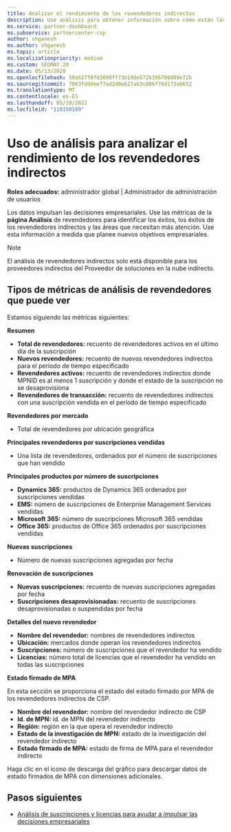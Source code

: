 ```yaml
---
title: Analizar el rendimiento de los revendedores indirectos
description: Use análisis para obtener información sobre cómo están los revendedores indirectos, tanto sus éxitos como las áreas que pueden necesitar más atención.
ms.service: partner-dashboard
ms.subservice: partnercenter-csp
author: shganesh
ms.author: shganesh
ms.topic: article
ms.localizationpriority: medium
ms.custom: SEOMAY.20
ms.date: 05/13/2020
ms.openlocfilehash: 50a527f8fd3690ff73b198e572b356706889e72b
ms.sourcegitcommit: 7063fdddee77ad2d8e627ab3c806f76d173ab652
ms.translationtype: MT
ms.contentlocale: es-ES
ms.lasthandoff: 05/19/2021
ms.locfileid: "110150189"
---
```

# <a name="use-analytics-to-analyze-the-performance-of-your-indirect-resellers"></a>Uso de análisis para analizar el rendimiento de los revendedores indirectos

**Roles adecuados:** administrador global | Administrador de administración de usuarios


Los datos impulsan las decisiones empresariales. Use las métricas de la **página Análisis** de revendedores para identificar los éxitos, los éxitos de los revendedores indirectos y las áreas que necesitan más atención. Use esta información a medida que planee nuevos objetivos empresariales.

> [!NOTE]
> El análisis de revendedores indirectos solo está disponible para los proveedores indirectos del Proveedor de soluciones en la nube indirecto.

## <a name="types-of-reseller-analytics-metrics-you-can-view"></a>Tipos de métricas de análisis de revendedores que puede ver

Estamos siguiendo las métricas siguientes:

**Resumen**  
 - **Total de revendedores:** recuento de revendedores activos en el último día de la suscripción  
 - **Nuevos revendedores:** recuento de nuevos revendedores indirectos para el período de tiempo especificado  
 - **Revendedores activos:** recuento de revendedores indirectos donde MPNID es al menos 1 suscripción y donde el estado de la suscripción no se desaprovisiona  
 - **Revendedores de transacción:** recuento de revendedores indirectos con una suscripción vendida en el período de tiempo especificado  

**Revendedores por mercado**  
 - Total de revendedores por ubicación geográfica  

**Principales revendedores por suscripciones vendidas**
 - Una lista de revendedores, ordenados por el número de suscripciones que han vendido  

**Principales productos por número de suscripciones**  
 - **Dynamics 365:** productos de Dynamics 365 ordenados por suscripciones vendidas  
 - **EMS:** número de suscripciones de Enterprise Management Services vendidas  
 - **Microsoft 365:** número de suscripciones Microsoft 365 vendidas  
 - **Office 365:** productos de Office 365 ordenados por suscripciones vendidas  

**Nuevas suscripciones**  
 - Número de nuevas suscripciones agregadas por fecha  

**Renovación de suscripciones**  
 - **Nuevas suscripciones:** recuento de nuevas suscripciones agregadas por fecha  
 - **Suscripciones desaprovisionadas:** recuento de suscripciones desaprovisionadas o suspendidas por fecha  

**Detalles del nuevo revendedor**  
 - **Nombre del revendedor:** nombres de revendedores indirectos  
 - **Ubicación:** mercados donde operan los revendedores indirectos  
 - **Suscripciones:** número de suscripciones que el revendedor ha vendido  
 - **Licencias:** número total de licencias que el revendedor ha vendido en todas las suscripciones  

**Estado firmado de MPA**

En esta sección se proporciona el estado del estado firmado por MPA de los revendedores indirectos de CSP.

 - **Nombre del revendedor:** nombre del revendedor indirecto de CSP
 - **Id. de MPN:** id. de MPN del revendedor indirecto
 - **Región:** región en la que opera el revendedor indirecto
 - **Estado de la investigación de MPN:** estado de la investigación del revendedor indirecto
 - **Estado firmado de MPA:** estado de firma de MPA para el revendedor indirecto

Haga clic en el icono de descarga del gráfico para descargar datos de estado firmados de MPA con dimensiones adicionales.
  
## <a name="next-steps"></a>Pasos siguientes

- [Análisis de suscripciones y licencias para ayudar a impulsar las decisiones empresariales](analyze-subscriptions-licenses.md)